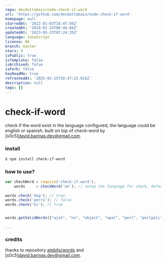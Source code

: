 ```yaml
---
repo: devduttabain/node-check-if-word
url: 'https://github.com/devduttabain/node-check-if-word'
homepage: null
starredAt: '2022-01-03T18:47:56Z'
createdAt: '2020-02-24T08:46:04Z'
updatedAt: '2023-05-23T07:24:35Z'
language: JavaScript
license: NA
branch: master
stars: 9
isPublic: true
isTemplate: false
isArchived: false
isFork: false
hasReadMe: true
refreshedAt: '2025-02-25T20:37:23.616Z'
description: null
tags: []
---
```


# check-if-word

check if the word exist in the language configured, the language could be english or spanish. built on top of check-word by 
[s0c5]<david.barinas.dev@gmail.com>. 

### install

```bash
$ npm install check-if-word
```

### how to use?

```javascript
var checkWord = require('check-if-word'),
    words     = checkWord('en'); // setup the language for check, default is en
    
words.check('dog'); // true
words.check('perro'); // false
words.check('hi'); // true


words.getValidWords(["ajsk", "no", "object", "opal", "perl", "perlpali"]); // [ 'no', 'object', 'opal' ]

...

```

### credits

thanks to repository  [atebits/words](https://github.com/atebits/Words) and [s0c5]<david.barinas.dev@gmail.com>.




